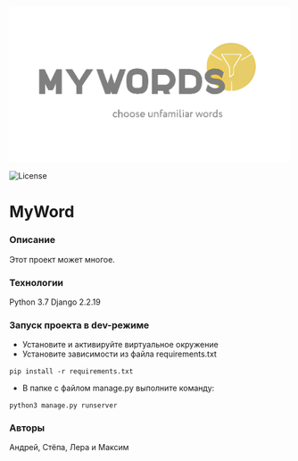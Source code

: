 <picture>
  <source media="(prefers-color-scheme: dark)" srcset="imadges\logo4.png">
  <img alt="NebulaGraph Data Intelligence Suite(ngdi)" src="imadges\logo4.png">
</picture>

![License](https://img.shields.io/github/license/Max-arys/REP_MAX_calculator?logoColor=red)
# MyWord
### Описание
Этот проект может многое.
### Технологии
Python 3.7
Django 2.2.19
### Запуск проекта в dev-режиме
- Установите и активируйте виртуальное окружение
- Установите зависимости из файла requirements.txt
```
pip install -r requirements.txt
```
- В папке с файлом manage.py выполните команду:
```
python3 manage.py runserver
```
### Авторы
Андрей, Стёпа, Лера и Максим